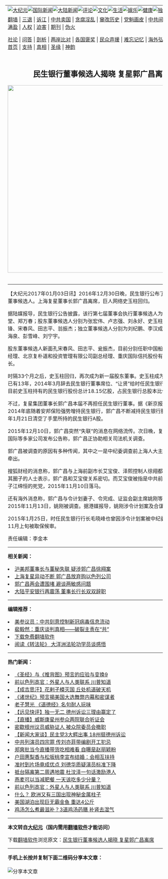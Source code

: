 <a name="1" id="1" target="_blank"></a><span id="1"></span>
<table align=center border="0"><tr><td colspan="2" VALIGN=TOP><a href="https://github.com/fipigv3526/djy/blob/master/gb/nsc413.md#1"><img src="https://raw.githubusercontent.com/fipigv3526/www/master/t/djy/1.jpg" title="大纪元"></a><a href="https://github.com/fipigv3526/djy/blob/master/gb/n24hr.md#1"><img src="https://raw.githubusercontent.com/fipigv3526/www/master/t/djy/3.jpg" title="国际新闻"></a><a href="https://github.com/fipigv3526/djy/blob/master/gb/nsc413.md#1"><img src="https://raw.githubusercontent.com/fipigv3526/www/master/t/djy/4.jpg" title="大陆新闻"></a><a href="https://github.com/fipigv3526/djy/blob/master/gb/news392.md#1"><img src="https://raw.githubusercontent.com/fipigv3526/www/master/t/djy/5.jpg" title="评论"></a><a href="https://github.com/fipigv3526/djy/blob/master/gb/news2007.md#1"><img src="https://raw.githubusercontent.com/fipigv3526/www/master/t/djy/6.jpg" title="文化"></a><a href="https://github.com/fipigv3526/djy/blob/master/gb/news2008.md#1"><img src="https://raw.githubusercontent.com/fipigv3526/www/master/t/djy/7.jpg" title="生活"></a><a href="https://github.com/fipigv3526/djy/blob/master/gb/ncyule.md#1"><img src="https://raw.githubusercontent.com/fipigv3526/www/master/t/djy/8.jpg" title="娱乐"></a><a href="https://github.com/fipigv3526/djy/blob/master/gb/nsc1002.md#1"><img src="https://raw.githubusercontent.com/fipigv3526/www/master/t/djy/9.jpg" title="健康"><a href="https://github.com/fipigv3526/djy/blob/master/gb/nf6092.md#1"><img src="https://raw.githubusercontent.com/fipigv3526/www/master/t/djy/10a.jpg" title="独家"></a><a href="https://github.com/fipigv3526/djy/blob/master/gb/nf4514.md#1"><img src="https://raw.githubusercontent.com/fipigv3526/www/master/t/djy/12a.jpg" title="头条"></a></td></tr>
<tr><td colspan="2" VALIGN=TOP><a target="_blank" href="https://github.com/fipigv3526/www/blob/master/README.md?zsrh#1">翻墙</a> | <a target="_blank" href="https://github.com/fipigv3526/djy/blob/master/gb/nf5657.md#1">三退</a> | <a target="_blank" href="https://github.com/fipigv3526/djy/blob/master/gb/nf6124.md#1">诉江</a> | <a target="_blank" href="https://github.com/fipigv3526/djy/blob/master/gb/nf1176117.md#1">中共卖国</a> | <a target="_blank" href="https://github.com/fipigv3526/djy/blob/master/gb/nf5773.md#1">贪腐淫乱</a> | <a target="_blank" href="https://github.com/fipigv3526/djy/blob/master/gb/nf1176115.md#1">窜改历史</a> | <a target="_blank" href="https://github.com/fipigv3526/djy/blob/master/gb/nf1176107.md#1">党魁画皮</a> | <a target="_blank" href="https://github.com/fipigv3526/djy/blob/master/gb/nf1320400.md#1">中共间谍</a> | <a target="_blank" href="https://github.com/fipigv3526/djy/blob/master/gb/nf1176114.md#1">破坏传统</a> | <a target="_blank" href="https://github.com/fipigv3526/ntdtv/blob/master/gb/prog447_1.md#1">恶贯满盈</a> | <a target="_blank" href="https://github.com/fipigv3526/djy/blob/master/gb/ncid278.md#1">人权</a> | <a target="_blank" href="https://github.com/fipigv3526/djy/blob/master/gb/nf1176111.md#1">迫害</a> | <a target="_blank" href="https://gitlab.com/szzdlab/mh-qikan/blob/master/README.md#1">期刊</a> | <a target="_blank" href="https://github.com/fipigv3526/djy/blob/master/gb/nf5562.md#1">伪火</a></p><p><a target="_blank" href="https://github.com/fipigv3526/djy/blob/master/gb/9p.md#1">社论</a> | <a target="_blank" href="https://github.com/fipigv3526/djy/blob/master/gb/nf4378.md#1">问答</a> | <a target="_blank" href="https://github.com/fipigv3526/djy/blob/master/gb/nf5792.md#1">剖析</a> | <a target="_blank" href="https://github.com/fipigv3526/djy/blob/master/gb/nf5735.md#1">两岸比对</a> | <a target="_blank" href="https://github.com/fipigv3526/djy/blob/master/gb/nf6119.md#1">各国褒奖</a> | <a target="_blank" href="https://github.com/fipigv3526/djy/blob/master/gb/nf6120.md#1">民众声援</a> | <a target="_blank" href="https://github.com/fipigv3526/djy/blob/master/gb/nf1188594.md#1">难忘记忆</a> | <a target="_blank" href="https://github.com/fipigv3526/djy/blob/master/gb/nf3180.md#1">海外弘传</a> | <a target="_blank" href="https://github.com/fipigv3526/djy/blob/master/gb/nf5410.md#1">万人上访</a> | <a target="_blank" href="https://github.com/fipigv3526/www/blob/master/README.md?zsrh#1">平台首页</a> | <a target="_blank" href="https://github.com/fipigv3526/djy/blob/master/gb/nf4386.md#1">支持</a> | <a target="_blank" href="https://github.com/fipigv3526/djy/blob/master/gb/nf4389.md#1">真相</a> | <a target="_blank" href="https://github.com/fipigv3526/djy/blob/master/gb/nf5790.md#1">圣缘</a> | <a target="_blank" href="https://github.com/fipigv3526/djy/blob/master/gb/nf4786.md#1">神韵</a></td></tr>
<tr><td VALIGN=TOP width="626"><h2 align=center>民生银行董事候选人揭晓 复星郭广昌离席</h2>
<img width="600" src="https://i.epochtimes.com/assets/uploads/2020/11/e979128d0767b6a2ee4697c20daa799f-320x200.jpg" />
<h6></h6>
<hr>
	<p>【大纪元2017年01月03日讯】2016年12月30日晚，<ahref="https://github.com/fipigv3526/djy/blob/master/gb/tag/%E6%B0%91%E7%94%9F%E9%93%B6%E8%A1%8C.md#1">民生银行</a>公布了第七届18名<ahref="https://github.com/fipigv3526/djy/blob/master/gb/tag/%E8%91%A3%E4%BA%8B%E5%80%99%E9%80%89%E4%BA%BA.md#1">董事候选人</a>。<ahref="https://github.com/fipigv3526/djy/blob/master/gb/tag/%E4%B8%8A%E6%B5%B7%E5%A4%8D%E6%98%9F.md#1">上海复星</a>董事长<ahref="https://github.com/fipigv3526/djy/blob/master/gb/tag/%E9%83%AD%E5%B9%BF%E6%98%8C.md#1">郭广昌</a>离席，巨人网络<ahref="https://github.com/fipigv3526/djy/blob/master/gb/tag/%E5%8F%B2%E7%8E%89%E6%9F%B1.md#1">史玉柱</a>回归。</p>
<p>据陆媒报导，<ahref="https://github.com/fipigv3526/djy/blob/master/gb/tag/%E6%B0%91%E7%94%9F%E9%93%B6%E8%A1%8C.md#1">民生银行</a>公告披露，该行第七届董事会执行<ahref="https://github.com/fipigv3526/djy/blob/master/gb/tag/%E8%91%A3%E4%BA%8B%E5%80%99%E9%80%89%E4%BA%BA.md#1">董事候选人</a>为洪崎、梁玉堂、郑万春；股东董事候选人分别为张宏伟、卢志强、刘永好、<ahref="https://github.com/fipigv3526/djy/blob/master/gb/tag/%E5%8F%B2%E7%8E%89%E6%9F%B1.md#1">史玉柱</a>、吴迪、姚大锋、宋春风、田志平、翁振杰；独立董事候选人分别为刘纪鹏、李汉成、解植春、郑海泉、彭雪峰、刘宁宇。</p>
<p>股东董事候选人新面孔宋春风、田志平、瓮振杰，目前分别任职中国船东互保协会总经理、北京复朴道和投资管理有限公司副总经理、重庆国际信托股份有限公司董事长。</p>
<p>时隔33个月之后，史玉柱回归，再次成为新一届股东董事。史玉柱成为民生银行股东已有13年，2014年3月辞去民生银行董事席位、“让贤”给时任民生银行行长毛晓峰。目前史玉柱持有的民生银行股份总计18.15亿股，占民生银行总股本比例为4.97%。</p>
<p>不过，复星集团董事长<ahref="https://github.com/fipigv3526/djy/blob/master/gb/tag/%E9%83%AD%E5%B9%BF%E6%98%8C.md#1">郭广昌</a>本届不再担任民生银行董事。据《新京报》报导，2014年底随着安邦保险强势增持民生银行，郭广昌不断减持民生银行股票，于2015年1月21日清空了手里所持的民生银行A股。</p>
<p>2015年12月10日，郭广昌突然“失联”的消息在网络流传。次日晚，复星旗下的复星国际等多家公司发布公告称，郭广昌正协助相关司法机关调查。</p>
<p>郭广昌被调查的原因有多种传闻，其中之一是中纪委调查前上海人大主任龚学平将其牵出。</p>
<p>搜狐财经的消息称，郭广昌与上海前副市长艾宝俊、泽熙控制人徐翔都有关系。接近其圈子的人士表示，郭广昌和艾宝俊关系密切。而艾宝俊被指是中共前党魁江泽民长子江绵恒的死党，2015年11月10日落马。</p>
<p>还有海外消息称，郭广昌与令计划妻子、令完成、证监会副主席姚刚等关系密切。2015年11月13日，姚刚被调查。据港媒报导，姚刚涉令计划案及合谋做空股市等。</p>
<p>2015年1月25日，时任民生银行行长毛晓峰也曾因涉令计划案被中纪委带走调查， 11月上旬被取保候审。</p>
<p>责任编辑：李金本</p>
	
<hr>


<strong>相关新闻：</strong>
<li><a href="https://github.com/fipigv3526/djy/blob/master/gb/16/1/8/n4611421.md#1">沪美邦董事长与董秘失联 疑涉郭广昌徐翔案</a></li>
<li><a href="https://github.com/fipigv3526/djy/blob/master/gb/16/2/18/n4642290.md#1">上海复星异动不断 郭广昌放弃购以色列公司</a></li>
<li><a href="https://github.com/fipigv3526/djy/blob/master/gb/16/3/10/n4658703.md#1">郭广昌两会遭围堵 避谈两敏感问题</a></li>
<li><a href="https://github.com/fipigv3526/djy/blob/master/gb/16/10/12/n8391598.md#1">大陆平安银行再震荡 董事长行长双双辞职</a></li>
<hr>


<strong>编辑推荐：</strong>
<li><a href="https://github.com/onzhi266/djy/blob/master/gb/20/2/22/n11887949.md#1">美参议员：中共刻意控制新冠病毒信息流动</a></li>
<li><a href="https://github.com/tsiac2612/djy/blob/master/gb/18/4/20/n10319814.md#1" target="_blank">裴毅然：重庆谈判真相——破裂主责在“共”</a></li><li><a href="https://github.com/fipigv3526/www/blob/master/README.md?dfh#1" target="_blank">下载免费翻墙软件</a></li><li><a href="https://github.com/tsiac2612/djy/blob/master/gb/19/1/22/n10993844.md#1" target="_blank">阅读《转法轮》 大洋洲法轮功学员谈感悟</a></li>
<hr>

<strong>热门新闻：</strong>
<li><a href="https://github.com/dwmfik381/djy/blob/master/gb/20/10/3/n12449841.md#1">《圣经》与《推背图》预言的应验与变换9</a></li>
<li><a href="https://github.com/dwmfik381/djy/blob/master/gb/20/12/9/n12606110.md#1">前以色列高官：外星人与人类联系 川普知道</a></li>
<li><a href="https://github.com/dwmfik381/djy/blob/master/gb/20/11/20/n12563507.md#1">【成吉思汗】花剌子模灭国 丘处机道破天机</a></li>
<li><a href="https://github.com/dwmfik381/djy/blob/master/gb/20/12/9/n12605329.md#1">《诸世纪》预言揭美国大选舞弊内幕和密谋者</a></li>
<li><a href="https://github.com/dwmfik381/djy/blob/master/gb/20/12/3/n12592668.md#1">老子慧光 《道德经》名句耐人玩味</a></li>
<li><a href="https://github.com/dwmfik381/djy/blob/master/gb/20/12/11/n12611973.md#1">【远见快评】独一无二 德州诉讼三理由赢定了</a></li>
<li><a href="https://github.com/dwmfik381/djy/blob/master/gb/20/12/11/n12613777.md#1">【直播】威斯康星州参众两院联合听证会</a></li>
<li><a href="https://github.com/dwmfik381/djy/blob/master/gb/20/12/10/n12608508.md#1">密歇根州议员威胁证人 被众院委员会撤职</a></li>
<li><a href="https://github.com/dwmfik381/djy/blob/master/gb/20/12/10/n12610955.md#1">【新闻大家谈】民主党3大鳄出事 18州挺德州诉讼</a></li>
<li><a href="https://github.com/dwmfik381/djy/blob/master/gb/20/12/9/n12607515.md#1">中共列演员四宗罪 传刘亦菲带编剧开工犯忌</a></li>
<li><a href="https://github.com/dwmfik381/djy/blob/master/gb/20/12/9/n12605082.md#1">郑爽批当今直播带货吃相难看 自曝是赵丽颖粉</a></li>
<li><a href="https://github.com/dwmfik381/djy/blob/master/gb/20/12/10/n12610375.md#1">户田惠梨香与松坂桃李宣布结婚：会相互扶持</a></li>
<li><a href="https://github.com/dwmfik381/djy/blob/master/gb/20/12/9/n12607106.md#1">准时到片场竟成优点 刘德华质疑演员标准下降</a></li>
<li><a href="https://github.com/dwmfik381/djy/blob/master/gb/20/12/10/n12611385.md#1">抵台隔离第二周遇地震 杜汶泽一句话激励港人</a></li>
<li><a href="https://github.com/dwmfik381/djy/blob/master/gb/20/12/2/n12590942.md#1">燕麦可以当减肥餐  一天该吃多少分量？</a></li>
<li><a href="https://github.com/dwmfik381/djy/blob/master/gb/20/12/9/n12606110.md#1">前以色列高官：外星人与人类联系 川普知道</a></li>
<li><a href="https://github.com/dwmfik381/djy/blob/master/gb/20/12/9/n12605528.md#1">什么？ 欧洲又有三国出现神秘金属柱子</a></li>
<li><a href="https://github.com/dwmfik381/djy/blob/master/gb/20/12/11/n12612411.md#1">美国湖泊出现巨无霸金鱼 重达4公斤</a></li>
<li><a href="https://github.com/dwmfik381/djy/blob/master/gb/20/12/9/n12608346.md#1">鸡汤怎么煮最滋补？3道鸡汤药膳 补肾去湿气</a></li>
<hr>

<strong>本文转自<a href="https://www.epochtimes.com">大纪元</a>（国内需用<a href="https://github.com/fipigv3526/www/blob/master/README.md#8">翻墙软件</a>才能访问）</strong><p>下载<a href="https://github.com/fipigv3526/www/blob/master/README.md#8">翻墙软件</a>浏览原文：<a href="https://www.epochtimes.com/gb/17/1/3/n8660752.htm">民生银行董事候选人揭晓 复星郭广昌离席</a></p><hr>

<strong>手机上长按并复制下面二维码分享本文章：</strong><br><br><img src="https://chart.apis.google.com/chart?cht=qr&chs=240x240&choe=UTF-8&chld=M|2&chl=https://github.com/fipigv3526/djy/blob/master/gb/17/1/3/n8660752.md%231" title="分享本文章"></td><td VALIGN=TOP><a href="https://github.com/fipigv3526/djy/blob/master/gb/16/1/21/n4622075.md?dfh#1" target="_blank"><img src="https://raw.githubusercontent.com/fipigv3526/djy/master/gb/300/wei-f1.jpg" title="中共的伪火骗局"  alt="中共的伪火骗局"></a><br><a href="https://github.com/fipigv3526/www/blob/master/README.md?dfh#9" target="_blank"><img src="https://raw.githubusercontent.com/fipigv3526/djy/master/gb/300/yong-h.jpg" title="永恒的见证"  alt="永恒的见证"></a><br><a href="https://github.com/fipigv3526/djy/blob/master/gb/13/9/29/n3974789.md?dfh#1" target="_blank"><img src="https://raw.githubusercontent.com/fipigv3526/djy/master/gb/300/shang-lnz.jpg" title="善良女子被中共投男牢"  alt="善良女子被中共投男牢"></a><br><a href="https://github.com/fipigv3526/djy/blob/master/gb/16/3/16/n4663449.md?dfh#1" target="_blank"><img src="https://raw.githubusercontent.com/fipigv3526/djy/master/gb/300/huo-z3.jpg" title="警卫目击活摘器官"  alt="警卫目击活摘器官"></a><br><a href="https://github.com/fipigv3526/djy/blob/master/gb/16/8/7/n8177641.md?dfh#1" target="_blank"><img src="https://raw.githubusercontent.com/fipigv3526/djy/master/gb/300/huo-z4.jpg" title="证人描述活摘恐怖"  alt="证人描述活摘恐怖"></a><br><a href="https://github.com/fipigv3526/djy/blob/master/gb/10/4/19/n2881569.md?dfh#1" target="_blank"><img src="https://raw.githubusercontent.com/fipigv3526/djy/master/gb/300/huo-z1.jpg" title="揭开活摘器官黑幕"  alt="揭开活摘器官黑幕"></a><br><a href="https://github.com/fipigv3526/djy/blob/master/gb/10/11/7/n3077476.md?dfh#1" target="_blank"><img src="https://raw.githubusercontent.com/fipigv3526/djy/master/gb/300/ma-ks.jpg" title="马克思的成魔之路"  alt="马克思的成魔之路"></a><br><a href="https://github.com/fipigv3526/djy/blob/master/gb/14/6/9/n4173977.md?dfh#1" target="_blank"><img src="https://raw.githubusercontent.com/fipigv3526/djy/master/gb/300/chang-zs.jpg" title="藏字石 蕴天机"  alt="藏字石 蕴天机"></a><br><a href="https://github.com/fipigv3526/djy/blob/master/gb/18/5/10/n10381511.md?dfh#1" target="_blank"><img src="https://raw.githubusercontent.com/fipigv3526/djy/master/gb/300/st1.jpg" title="关注3亿人三退"  alt="关注3亿人三退"></a><br><a href="https://github.com/fipigv3526/djy/blob/master/gb/18/3/21/n10237682.md?dfh#1" target="_blank"><img src="https://raw.githubusercontent.com/fipigv3526/djy/master/gb/300/jie-t.jpg" title="解体中共复兴中华"  alt="解体中共复兴中华"></a><br><a href="https://github.com/fipigv3526/djy/blob/master/gb/9/2/9/n2422991.md?dfh#1" target="_blank"><img src="https://raw.githubusercontent.com/fipigv3526/djy/master/gb/300/gao-zs.jpg" title="中共迫害良心律师"  alt="中共迫害良心律师"></a><br><a href="https://github.com/fipigv3526/djy/blob/master/gb/18/12/9/n10900044.md?dfh#1" target="_blank"><img src="https://raw.githubusercontent.com/fipigv3526/djy/master/gb/300/sj1.jpg" title="303万人举报江泽民"  alt="303万人举报江泽民"></a><br><a href="https://github.com/fipigv3526/djy/blob/master/gb/18/8/28/n10672014.md?dfh#1" target="_blank"><img src="https://raw.githubusercontent.com/fipigv3526/djy/master/gb/300/sj2.jpg" title="这些官员为何起诉江泽民"  alt="这些官员为何起诉江泽民"></a><br><a href="https://github.com/fipigv3526/djy/blob/master/gb/8/12/18/n2367165.md?dfh#1" target="_blank"><img src="https://raw.githubusercontent.com/fipigv3526/djy/master/gb/300/liangan.jpg" title="海峡两岸的强烈对比"  alt="海峡两岸的强烈对比"></a><br><a href="https://github.com/fipigv3526/djy/blob/master/gb/15/12/10/n4593139.md?dfh#1" target="_blank"><img src="https://raw.githubusercontent.com/fipigv3526/djy/master/gb/300/jia-ndzl.jpg" title="加拿大总理的贺信"  alt="加拿大总理的贺信"></a><br><a href="https://github.com/fipigv3526/djy/blob/master/gb/11/6/17/n3289382.md?dfh#1" target="_blank"><img src="https://raw.githubusercontent.com/fipigv3526/djy/master/gb/300/xiao-wd.jpg" title="探寻真相兼听则明"  alt="探寻真相兼听则明"></a><br><a href="https://github.com/fipigv3526/djy/blob/master/gb/18/10/27/n10812623.md?dfh#1" target="_blank"><img src="https://raw.githubusercontent.com/fipigv3526/djy/master/gb/300/yindu.jpg" title="印度媒体报道东方"  alt="印度媒体报道东方"></a><br><a href="https://github.com/fipigv3526/djy/blob/master/gb/18/6/9/n10469652.md?dfh#1" target="_blank"><img src="https://raw.githubusercontent.com/fipigv3526/djy/master/gb/300/xie-j.jpg" title="不一样的海外校园"  alt="不一样的海外校园"></a><br><a href="https://github.com/fipigv3526/djy/blob/master/gb/7/4/5/n1669415.md?dfh#1" target="_blank"><img src="https://raw.githubusercontent.com/fipigv3526/djy/master/gb/300/li-up.jpg" title="从大师到徒弟的传奇"  alt="从大师到徒弟的传奇"></a><br><a href="https://github.com/fipigv3526/djy/blob/master/gb/17/5/26/n9191512.md?dfh#1" target="_blank"><img src="https://raw.githubusercontent.com/fipigv3526/djy/master/gb/300/zfl2.jpg" title="亿万人与东方一本奇书"  alt="亿万人与东方一本奇书"></a><br><a href="https://github.com/fipigv3526/djy/blob/master/gb/13/11/27/n4020290.md?dfh#1" target="_blank"><img src="https://raw.githubusercontent.com/fipigv3526/djy/master/gb/300/zhen-h.jpg" title="大陆见不到的震撼场面"  alt="大陆见不到的震撼场面"></a><br><a href="https://github.com/fipigv3526/djy/blob/master/gb/15/7/17/n4482910.md?dfh#1" target="_blank"><img src="https://raw.githubusercontent.com/fipigv3526/djy/master/gb/300/dalu-sk.jpg" title="人心向善 大陆当初盛况"  alt="人心向善 大陆当初盛况"></a><br><a href="https://github.com/fipigv3526/djy/blob/master/gb/19/1/5/n10955468.md?dfh#1" target="_blank"><img src="https://raw.githubusercontent.com/fipigv3526/djy/master/gb/300/zfl1.jpg" title="追寻真理 这书讲什么"  alt="追寻真理 这书讲什么"></a><br><a href="https://github.com/fipigv3526/www/blob/master/README.md?dfh#1" target="_blank"><img src="https://raw.githubusercontent.com/fipigv3526/djy/master/gb/300/fq1.jpg" title="下载免费翻墙软件"  alt="下载免费翻墙软件"></a><br></td></tr></table>
